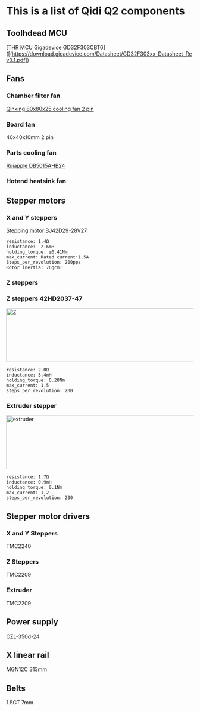 # This is a list of Qidi Q2 components

## Toolhdead MCU

[THR MCU  Gigadevice GD32F303CBT6]([(https://download.gigadevice.com/Datasheet/GD32F303xx_Datasheet_Rev3.1.pdf]) 

## Fans

### Chamber filter fan

[Qinxing 80x80x25 cooling fan 2 pin](https://alexnld.com/product/av-8025m24b-dc-24v-brushless-cooling-fan-for-diy-black/) 

### Board fan

40x40x10mm 2 pin

### Parts cooling fan

[Ruiapple DB5015AHB24](https://ruiapple-fan.com/Dc-Blower-Fans/DB-5015A.html)

### Hotend heatsink fan

## Stepper motors

### X and Y steppers

[Stepping motor BJ42D29-28V27](https://en.kelimotor.com/applist_detail/97.html)

```
resistance: 1.4Ω
inductance:  2.6mH
holding_torque: ≥0.41Nm
max_current: Rated current:1.5A
Steps_per_revolution: 200pps
Rotor inertia: 76gcm²
```

### Z steppers

### Z steppers 42HD2037-47

<img width="552" height="144" alt="Z" src="https://github.com/user-attachments/assets/9560345e-3cd9-49e9-8436-d3fdd381c445" />

```
resistance: 2.0Ω
inductance: 3.4mH
holding_torque: 0.28Nm
max_current: 1.5
steps_per_revolution: 200 
```

### Extruder stepper

<img width="552" height="144" alt="extruder" src="https://github.com/user-attachments/assets/392c19f5-04f2-40ec-8dee-62035936609f" />

```
resistance: 1.7Ω
inductance: 0.9mH
holding_torque: 0.1Nm
max_current: 1.2
steps_per_revolution: 200 
```

## Stepper motor drivers

### X and Y Steppers

TMC2240

### Z Steppers

TMC2209

### Extruder 

TMC2209

## Power supply

CZL-350d-24

## X linear rail

MGN12C 313mm

## Belts

1.5GT 7mm
